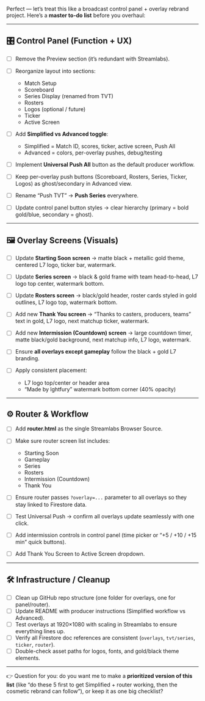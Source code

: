 Perfect — let’s treat this like a broadcast control panel + overlay rebrand project. Here’s a **master to-do list** before you overhaul:

---

## 🎛 Control Panel (Function + UX)

* [ ] Remove the Preview section (it’s redundant with Streamlabs).
* [ ] Reorganize layout into sections:

  * Match Setup
  * Scoreboard
  * Series Display (renamed from TVT)
  * Rosters
  * Logos (optional / future)
  * Ticker
  * Active Screen
* [ ] Add **Simplified vs Advanced toggle**:

  * Simplified = Match ID, scores, ticker, active screen, Push All
  * Advanced = colors, per-overlay pushes, debug/testing
* [ ] Implement **Universal Push All** button as the default producer workflow.
* [ ] Keep per-overlay push buttons (Scoreboard, Rosters, Series, Ticker, Logos) as ghost/secondary in Advanced view.
* [ ] Rename “Push TVT” → **Push Series** everywhere.
* [ ] Update control panel button styles → clear hierarchy (primary = bold gold/blue, secondary = ghost).

---

## 🖼 Overlay Screens (Visuals)

* [ ] Update **Starting Soon screen** → matte black + metallic gold theme, centered L7 logo, ticker bar, watermark.
* [ ] Update **Series screen** → black & gold frame with team head-to-head, L7 logo top center, watermark bottom.
* [ ] Update **Rosters screen** → black/gold header, roster cards styled in gold outlines, L7 logo top, watermark bottom.
* [ ] Add new **Thank You screen** → “Thanks to casters, producers, teams” text in gold, L7 logo, next matchup ticker, watermark.
* [ ] Add new **Intermission (Countdown) screen** → large countdown timer, matte black/gold background, next matchup info, L7 logo, watermark.
* [ ] Ensure **all overlays except gameplay** follow the black + gold L7 branding.
* [ ] Apply consistent placement:

  * L7 logo top/center or header area
  * “Made by lghtfury” watermark bottom corner (40% opacity)

---

## ⚙️ Router & Workflow

* [ ] Add **router.html** as the single Streamlabs Browser Source.
* [ ] Make sure router screen list includes:

  * Starting Soon
  * Gameplay
  * Series
  * Rosters
  * Intermission (Countdown)
  * Thank You
* [ ] Ensure router passes `?overlay=...` parameter to all overlays so they stay linked to Firestore data.
* [ ] Test Universal Push → confirm all overlays update seamlessly with one click.
* [ ] Add intermission controls in control panel (time picker or “+5 / +10 / +15 min” quick buttons).
* [ ] Add Thank You Screen to Active Screen dropdown.

---

## 🛠 Infrastructure / Cleanup

* [ ] Clean up GitHub repo structure (one folder for overlays, one for panel/router).
* [ ] Update README with producer instructions (Simplified workflow vs Advanced).
* [ ] Test overlays at 1920×1080 with scaling in Streamlabs to ensure everything lines up.
* [ ] Verify all Firestore doc references are consistent (`overlays`, `tvt/series`, `ticker`, `router`).
* [ ] Double-check asset paths for logos, fonts, and gold/black theme elements.

---

👉 Question for you: do you want me to make a **prioritized version of this list** (like “do these 5 first to get Simplified + router working, then the cosmetic rebrand can follow”), or keep it as one big checklist?
